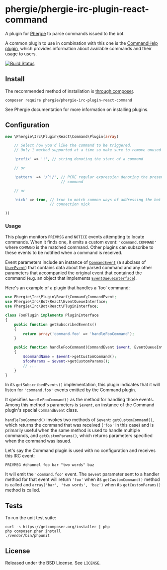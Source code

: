 # phergie/phergie-irc-plugin-react-command

A plugin for [Phergie](http://github.com/phergie/phergie-irc-bot-react/) to
parse commands issued to the bot.

A common plugin to use in combination with this one is the
[CommandHelp plugin](https://github.com/phergie/phergie-irc-plugin-react-commandhelp/),
which provides information about available commands and their usage to users.

[![Build Status](https://secure.travis-ci.org/phergie/phergie-irc-plugin-react-command.png?branch=master)](http://travis-ci.org/phergie/phergie-irc-plugin-react-command)

## Install

The recommended method of installation is [through composer](http://getcomposer.org).

```
composer require phergie/phergie-irc-plugin-react-command
```

See Phergie documentation for more information on installing plugins.

## Configuration

```php
new \Phergie\Irc\Plugin\React\Command\Plugin(array(

    // Select how you'd like the command to be triggered. 
    // Only 1 method supported at a time so make sure to remove unused methods.

    'prefix' => '!', // string denoting the start of a command

    // or

    'pattern' => '/^!/', // PCRE regular expression denoting the presence of a
                         // command

    // or

    'nick' => true, // true to match common ways of addressing the bot by its
                    // connection nick

))
```

### Usage

This plugin monitors `PRIVMSG` and `NOTICE` events attempting to locate
commands. When it finds one, it emits a custom event: `'command.COMMAND'` where
`COMMAND` is the matched command. Other plugins can subscribe to these events to
be notified when a command is received.

Event parameters include an instance of
[`CommandEvent`](https://github.com/phergie/phergie-irc-plugin-react-command/blob/master/src/CommandEvent.php)
(a subclass of [`UserEvent`](https://github.com/phergie/phergie-irc-event/blob/master/src/UserEvent.php))
that contains data about the parsed command and any other parameters that
accompanied the original event that contained the command (e.g. an object that implements
[`EventQueueInterface`](https://github.com/phergie/phergie-irc-bot-react/blob/master/src/EventQueueInterface.php)).

Here's an example of a plugin that handles a 'foo' command:

```php
use Phergie\Irc\Plugin\React\Command\CommandEvent;
use Phergie\Irc\Bot\React\EventQueueInterface;
use Phergie\Irc\Bot\React\PluginInterface;

class FooPlugin implements PluginInterface
{
    public function getSubscribedEvents()
    {
        return array('command.foo' => 'handleFooCommand');
    }

    public function handleFooCommand(CommandEvent $event, EventQueueInterface $queue)
    {
        $commandName = $event->getCustomCommand();
        $fooParams = $event->getCustomParams();
        // ...
    }
}
```

In its `getSubscribedEvents()` implementation, this plugin indicates that it
will listen for `'command.foo'` events emitted by the Command plugin.

It specifies `handleFooCommand()` as the method for handling those events. Among
this method's parameters is `$event`, an instance of the Command plugin's special
`CommandEvent` class.

`handleFooCommand()` invokes two methods of `$event`: `getCustomCommand()`,
which returns the command that was received (`'foo'` in this case) and is
primarily useful when the same method is used to handle multiple commands, and
`getCustomParams()`, which returns parameters specified when the command was
issued.

Let's say the Command plugin is used with no configuration and receives this IRC event:

`PRIVMSG #channel foo bar "two words" baz`

It will emit the `'command.foo'` event. The `$event` parameter sent to a
handler method for that event will return `'foo'` when its `getCustomCommand()`
method is called and `array('bar', 'two words', 'baz')` when its
`getCustomParams()` method is called.

## Tests

To run the unit test suite:

```
curl -s https://getcomposer.org/installer | php
php composer.phar install
./vendor/bin/phpunit
```

## License

Released under the BSD License. See `LICENSE`.
